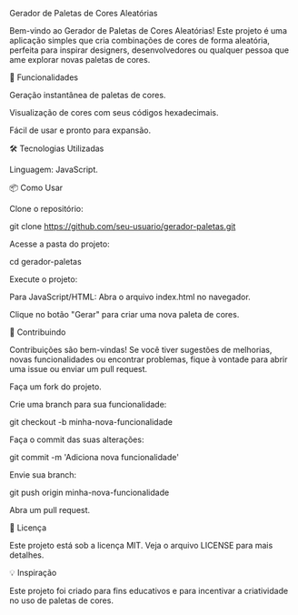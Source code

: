 Gerador de Paletas de Cores Aleatórias

Bem-vindo ao Gerador de Paletas de Cores Aleatórias! Este projeto é uma aplicação simples que cria combinações de cores de forma aleatória, perfeita para inspirar designers, desenvolvedores ou qualquer pessoa que ame explorar novas paletas de cores.

🚀 Funcionalidades

Geração instantânea de paletas de cores.

Visualização de cores com seus códigos hexadecimais.

Fácil de usar e pronto para expansão.

🛠️ Tecnologias Utilizadas

Linguagem: JavaScript.


📦 Como Usar

Clone o repositório:

git clone https://github.com/seu-usuario/gerador-paletas.git

Acesse a pasta do projeto:

cd gerador-paletas

Execute o projeto:

Para JavaScript/HTML:
Abra o arquivo index.html no navegador.

Clique no botão "Gerar" para criar uma nova paleta de cores.

🤝 Contribuindo

Contribuições são bem-vindas! Se você tiver sugestões de melhorias, novas funcionalidades ou encontrar problemas, fique à vontade para abrir uma issue ou enviar um pull request.

Faça um fork do projeto.

Crie uma branch para sua funcionalidade:

git checkout -b minha-nova-funcionalidade

Faça o commit das suas alterações:

git commit -m 'Adiciona nova funcionalidade'

Envie sua branch:

git push origin minha-nova-funcionalidade

Abra um pull request.

📄 Licença

Este projeto está sob a licença MIT. Veja o arquivo LICENSE para mais detalhes.

💡 Inspiração

Este projeto foi criado para fins educativos e para incentivar a criatividade no uso de paletas de cores.
